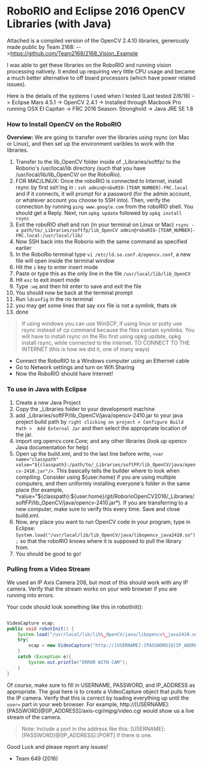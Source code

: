 RoboRIO and Eclipse 2016 OpenCV Libraries (with Java)
===================

Attached is a compiled version of the OpenCV 2.4.10 libraries, generously made public by Team 2168: 
-->https://github.com/Team2168/2168_Vision_Example

I was able to get these libraries on the RoboRIO and running vision processing natively. It ended up requiring very little CPU usage and became a much better alternative to off board processors (which have power related issues).

Here is the details of the systems I used when I tested (Last tested 2/6/16)
-> Eclipse Mars 4.5.1
-> OpenCV 2.4.1
-> Installed through Macbook Pro running OSX El Capitan
-> FRC 2016 Season: Stronghold
-> Java JRE SE 1.8

### How to Install OpenCV on the RoboRIO

**Overview:** We are going to transfer over the libraries using rsync (on Mac or Linux), and then set up the environment varibles to work with the libraries.

1. Transfer to the lib_OpenCV folder inside of _Libraries/softfp/ to the Roborio's /usr/local/lib directory (such that you have /usr/local/lib/lib_OpenCV/ on the RoboRio).
2. FOR MAC/LINUX: Once the roboRIO is connected to Internet, install rsync by first ssh'ing in : `ssh admin@roboRIO-[TEAM_NUMBER]-FRC.local` and if it connects, it will prompt for a password (for the admin account, or whatever account you choose to SSH into). Then, verify the connection by running `ping www.google.com` from the roboRIO shell. You should get a Reply. Next, run `opkg update` followed by `opkg install rsync`
3. Exit the roboRIO shell and run (in your terminal on Linux or Mac) `rsync -a path/to/_Libraries/softfp/lib_OpenCV admin@roboRIO-[TEAM_NUMBER]-FRC.local:/usr/local/lib/`
4. Now SSH back into the Roborio with the same command as specified earlier
5. In the RoboRio terminal type `vi /etc/ld.so.conf.d/opencv.conf`, a new file will open inside the terminal window
6. Hit the `i` key to enter insert mode
7. Paste or type this as the only line in the file `/usr/local/lib/lib_OpenCV`
8. Hit `esc` to exit insert mode
9. Type `:wq` and then hit enter to save and exit the file
10. You should now be back at the terminal prompt
11. Run `ldconfig` in the rio terminal
12. you may get some lines that say xxx file is not a symlink, thats ok
13. done

>If using windows you can use WinSCP, if using linux or putty use rsync instead of cp command because the files contain symlinks. You will have to install rsync on the Rio first using opkg update, opkg install rsync, while connected to the internet. TO CONNECT TO THE INTERNET (this is how we did it, one of many ways)
- Connect the RoboRIO to a Windows computer using an Ethernet cable
- Go to Network settings and turn on Wifi Sharing
- Now the RoboRIO should have Internet!

### To use in Java with Eclipse
1. Create a new Java Project
2. Copy the _Libraries folder to your development machine
3. add _Libraries/softFP/lib_OpenCV/java/opencv-2410.jar to your java project build path by `right clicking on project > Configure Build Path >  Add External Jar` and then select the appropriate location of the jar.
4. import org.opencv.core.Core; and any other libraries (look up opencv Java documentation for help)
5. Open up the build.xml, and to the last line before </project> write, `<var name="classpath" value="${classpath}:/path/to/_Libraries/softFP/lib_OpenCV/java/opencv-2410.jar"/>`. This basically tells the builder where to look when compiling. Consider using ${user.home} if you are using multiple computers, and then uniformly installing everyone's folder in the same place (for example, *value="${classpath}:${user.home}/git/RoborioOpenCV2016/_Libraries/softFP/lib_OpenCV/java/opencv-2410.jar*). If you are transferring to a new computer, make sure to verify this every time. Save and close build.xml.
6. Now, any place you want to run OpenCV code in your program, type in Eclipse: `System.load("/usr/local/lib/lib_OpenCV/java/libopencv_java2410.so");` so that the roboRIO knows where it is supposed to pull the library from.
7. You should be good to go!

### Pulling from a Video Stream
We used an IP Axis Camera 206, but most of this should work with any IP camera. Verify that the stream works on your web browser if you are running into errors.

Your code should look something like this in robotInit():

```java

VideoCapture vcap;
public void robotInit() {
	System.load("/usr/local/lib/lib\_OpenCV/java/libopencv\_java2410.so");
	try{
		vcap = new VideoCapture("http://[USERNAME]:[PASSWORD]@[IP_ADDRESS]/axis-cgi/mjpg/video.cgi user=[USERNAME]&password=[PASSWORD]&channel=0&.mjpg");
	}
	catch (Exception e){
		System.out.println("ERROR WITH CAM");
	}
}

```

Of course, make sure to fill in USERNAME, PASSWORD, and IP\_ADDRESS as appropriate. The goal here is to create a VideoCapture object that pulls from the IP camera. Verify that this is correct by loading everything up until the `user=` part in your web browser. For example, http://[USERNAME]:[PASSWORD]@[IP\_ADDRESS]/axis-cgi/mjpg/video.cgi would show us a live stream of the camera. 

>Note: Include a port in the address like this: [USERNAME]:[PASSWORD]@[IP\_ADDRESS]:[PORT] if there is one.



Good Luck and please report any issues!

- Team 649 (2016)
